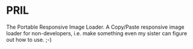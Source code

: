 # PRIL
The Portable Responsive Image Loader. A Copy/Paste responsive image loader for non-developers, i.e. make something even my sister can figure out how to use. ;-)

